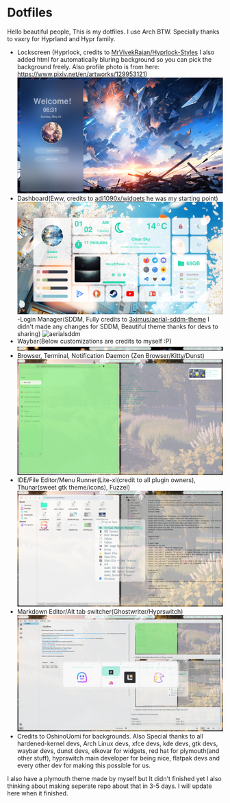 # Dotfiles

Hello beautiful people, This is my dotfiles. I use Arch BTW. Specially thanks to vaxry for Hyprland and Hypr family.

- Lockscreen (Hyprlock, credits to [MrVivekRajan/Hyprlock-Styles](https://github.com/MrVivekRajan/Hyprlock-Styles) I also added html for automatically bluring background so you can pick the background freely. Also profile photo is from here: https://www.pixiv.net/en/artworks/129953121)
![lockscreen](./lockscreen.png)
- Dashboard(Eww, credits to [adi1090x/widgets](https://github.com/adi1090x/widgets) he was my starting point)
![dashboard](./dashboard.png)
-Login Manager(SDDM, Fully credits to [3ximus/aerial-sddm-theme](https://github.com/3ximus/aerial-sddm-theme) I didn't made any changes for SDDM, Beautiful theme thanks for devs to sharing)
![aerialsddm](./aerialsddm.gif)
- Waybar(Below customizations are credits to myself :P)
![waybar](./waybar.png)
- Browser, Terminal, Notification Daemon (Zen Browser/Kitty/Dunst)
![zenkitty](./zenkitty.png)
- IDE/File Editor/Menu Runner(Lite-xl(credit to all plugin owners), Thunar(sweet gtk theme/icons), Fuzzel)
![litexl-thunar-fuzzel](./litexl-thunar-fuzzel.png)
- Markdown Editor/Alt tab switcher(Ghostwriter/Hyprswitch)
![gw-hyprswitch](./gw-hyprswitch.png)
- Credits to OshinoUomi for backgrounds.
Also Special thanks to all hardened-kernel devs, Arch Linux devs, xfce devs, kde devs, gtk devs, waybar devs, dunst devs, elkovar for widgets, red hat for plymouth(and other stuff), hyprswitch main developer for being nice, flatpak devs and every other dev for making this possible for us.

I also have a plymouth theme made by myself but It didn't finished yet I also thinking about making seperate repo about that in 3-5 days. I will update here when it finished.